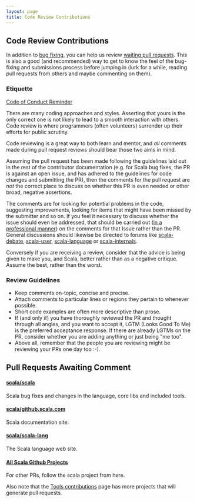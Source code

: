 ```yaml
---
layout: page
title: Code Review Contributions
---
```

## Code Review Contributions

In addition to [bug fixing](./guide.html), you can help us review 
[waiting pull requests](#pull_requests_awaiting_comment). This is also a good (and recommended) way to get to know the feel of
the bug-fixing and submissions process before jumping in (lurk for a while,
reading pull requests from others and maybe commenting on them).

### Etiquette

[Code of Conduct Reminder](http://docs.scala-lang.org/conduct.html)

There are many coding approaches and styles. Asserting that yours is the only correct one is not likely to lead to a smooth interaction with others. Code review is where programmers (often volunteers) surrender up their efforts for public scrutiny.

Code reviewing is a great way to both learn and mentor, and *all* comments made during pull request reviews should bear those two aims in mind.

Assuming the pull request has been made following the guidelines laid out in the rest of the contributor documentation (e.g. for Scala bug fixes, the PR is against an open issue, and has adhered to the guidelines for code changes and submitting the PR), then the comments for the pull request are *not* the correct place to discuss on whether this PR is even needed or other broad, negative assertions. 

The comments are for looking for potential problems in the code, suggesting improvements, looking for items that might have been missed by the submitter and so on. If you feel it necessary to discuss whether the issue should even be addressed, that should be carried out ([in a professional manner](http://docs.scala-lang.org/conduct.html)) on the comments for that Issue rather than the PR. General discussions should likewise be directed to forums like [scala-debate](https://groups.google.com/d/forum/scala-debate), [scala-user](https://groups.google.com/d/forum/scala-user), [scala-language](https://groups.google.com/d/forum/scala-language) or [scala-internals](https://groups.google.com/d/forum/scala-internals). 

Conversely if you are receiving a review, consider that the advice is being given to make you, and Scala, better rather than as a negative critique. Assume the best, rather than the worst.
 
### Review Guidelines

* Keep comments on-topic, concise and precise.
* Attach comments to particular lines or regions they pertain to whenever possible.
* Short code examples are often more descriptive than prose.
* If (and only if) you have thoroughly reviewed the PR and thought through all angles, and you want to accept it, LGTM (Looks Good To Me) is the preferred acceptance response. If there are already LGTMs on the PR, consider whether you are adding anything or just being "me too".
* Above all, remember that the people you are reviewing might be reviewing your PRs one day too :-).

## Pull Requests Awaiting Comment

<div class="container">
<div class="row">
<div class="span4 doc-block">
<h4><a href="https://github.com/scala/scala/pulls">scala/scala</a></h4>
<p>Scala bug fixes and changes in the language, core libs and included tools.</p>
</div>
<div class="span4 doc-block">
<h4><a href="https://github.com/scala/scala.github.com/pulls">scala/github.scala.com</a></h4>
<p>Scala documentation site.</p>
</div>
</div>

<div class="row">
<div class="span4 doc-block">
<h4><a href="https://github.com/scala/scala-lang/pulls">scala/scala-lang</a></h4>
<p>The Scala language web site.</p>
</div>
<div class="span4 doc-block">
<h4><a href="https://github.com/scala">All Scala Github Projects</a></h4>
<p>For other PRs, follow the scala project from here.</p>
</div>
</div>
</div>

Also note that the [Tools contributions](./tools.html) page has more projects that will generate pull requests.